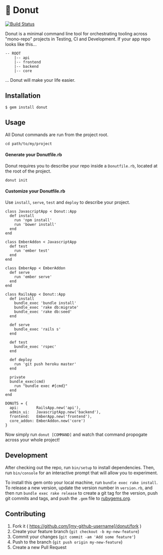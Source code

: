 # :doughnut: Donut

[![Build Status](https://travis-ci.org/hhff/donut.svg)](https://travis-ci.org/hhff/donut)

Donut is a minimal command line tool for orchestrating tooling across "mono-repo" projects in Testing, CI and Development.  If your app repo looks like this...

```
-- ROOT
    |-- api
    |-- frontend
    |-- backend
    |-- core
```
... Donut will make your life easier.

## Installation

    $ gem install donut

## Usage

All Donut commands are run from the project root.

```
cd path/to/my/project
```

#### Generate your Donutfile.rb
Donut requires you to describe your repo inside a `Donutfile.rb`, located at the root of the project.

```
donut init
```

#### Customize your Donutfile.rb
Use `install`, `serve`, `test` and `deploy` to describe your project.

```
class JavascriptApp < Donut::App
  def install
    run 'npm install'
    run 'bower install'
  end
end

class EmberAddon < JavascriptApp
  def test
    run 'ember test'
  end
end

class EmberApp < EmberAddon
  def serve
    run 'ember serve'
  end
end

class RailsApp < Donut::App
  def install
    bundle_exec 'bundle install'
    bundle_exec 'rake db:migrate'
    bundle_exec 'rake db:seed'
  end
  
  def serve
    bundle_exec 'rails s'
  end
  
  def test
    bundle_exec 'rspec'
  end
  
  def deploy
    run 'git push heroku master'
  end
  
  private
  bundle_exec(cmd)
    run "bundle exec #{cmd}"
  end
end

DONUTS = {
  api:        RailsApp.new('api'),
  admin_ui:   JavascriptApp.new('backend'),
  frontend:   EmberApp.new('frontend'),
  core_addon: EmberAddon.new('core')
}
```

Now simply run `donut [COMMAND]` and watch that command propogate across your whole project!

## Development

After checking out the repo, run `bin/setup` to install dependencies. Then, run `bin/console` for an interactive prompt that will allow you to experiment.

To install this gem onto your local machine, run `bundle exec rake install`. To release a new version, update the version number in `version.rb`, and then run `bundle exec rake release` to create a git tag for the version, push git commits and tags, and push the `.gem` file to [rubygems.org](https://rubygems.org).

## Contributing

1. Fork it ( https://github.com/[my-github-username]/donut/fork )
2. Create your feature branch (`git checkout -b my-new-feature`)
3. Commit your changes (`git commit -am 'Add some feature'`)
4. Push to the branch (`git push origin my-new-feature`)
5. Create a new Pull Request

